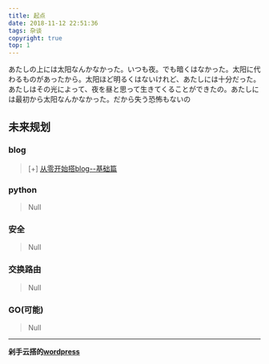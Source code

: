 ```yaml
---
title: 起点
date: 2018-11-12 22:51:36
tags: 杂谈
copyright: true
top: 1
---
```

あたしの上には太阳なんかなかった。いつも夜。でも暗くはなかった。太阳に代わるものがあったから。太阳ほど明るくはないけれど、あたしには十分だった。あたしはその光によって、夜を昼と思って生きてくることができたの。あたしには最初から太阳なんかなかった。だから失う恐怖もないの
<!-- more -->
## 未来规划

### blog

> [+] [从零开始搭blog--基础篇](https://herm1t.tk/2018/12/03/%E4%BB%8E%E9%9B%B6%E5%BC%80%E5%A7%8B%E8%A3%85%E5%A4%A7%E4%BD%AC[0]--%E5%8D%9A%E5%AE%A2%E7%AF%87/#more)

### python

> Null

### 安全

> Null

### 交换路由

> Null

### GO(可能)

> Null



----------------------------------------------------------
**剁手云搭的**[**wordpress**](http://47.100.211.202/wordpress/)